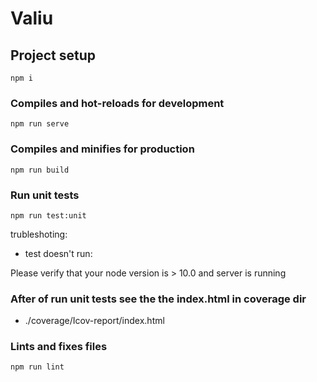 # Valiu

## Project setup
```
npm i
```

### Compiles and hot-reloads for development
```
npm run serve
```

### Compiles and minifies for production
```
npm run build
```

### Run unit tests
```
npm run test:unit
```
trubleshoting: 

* test doesn't run: 

Please verify that your node version is > 10.0 and server is running 

### After of run unit tests see the the index.html in coverage dir

* ./coverage/Icov-report/index.html

### Lints and fixes files
```
npm run lint
```
###
